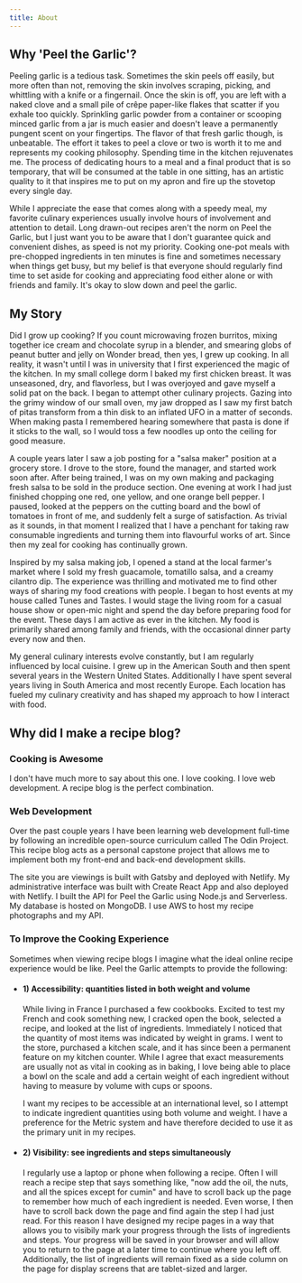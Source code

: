 ```yaml
---
title: About
---
```

## Why 'Peel the Garlic'?

Peeling garlic is a tedious task. Sometimes the skin peels off easily, but more often than not, removing the skin involves scraping, picking, and whittling with a knife or a fingernail. Once the skin is off, you are left with a naked clove and a small pile of crêpe paper-like flakes that scatter if you exhale too quickly. Sprinkling garlic powder from a container or scooping minced garlic from a jar is much easier and doesn't leave a permanently pungent scent on your fingertips. The flavor of that fresh garlic though, is unbeatable. The effort it takes to peel a clove or two is worth it to me and represents my cooking philosophy. Spending time in the kitchen rejuvenates me. The process of dedicating hours to a meal and a final product that is so temporary, that will be consumed at the table in one sitting, has an artistic quality to it that inspires me to put on my apron and fire up the stovetop every single day.

While I appreciate the ease that comes along with a speedy meal, my favorite culinary experiences usually involve hours of involvement and attention to detail. Long drawn-out recipes aren't the norm on Peel the Garlic, but I just want you to be aware that I don't guarantee quick and convenient dishes, as speed is not my priority. Cooking one-pot meals with pre-chopped ingredients in ten minutes is fine and sometimes necessary when things get busy, but my belief is that everyone should regularly find time to set aside for cooking and appreciating food either alone or with friends and family. It's okay to slow down and peel the garlic.

## My Story

Did I grow up cooking? If you count microwaving frozen burritos, mixing together ice cream and chocolate syrup in a blender, and smearing globs of peanut butter and jelly on Wonder bread, then yes, I grew up cooking. In all reality, it wasn't until I was in university that I first experienced the magic of the kitchen. In my small college dorm I baked my first chicken breast. It was unseasoned, dry, and flavorless, but I was overjoyed and gave myself a solid pat on the back. I began to attempt other culinary projects. Gazing into the grimy window of our small oven, my jaw dropped as I saw my first batch of pitas transform from a thin disk to an inflated UFO in a matter of seconds. When making pasta I remembered hearing somewhere that pasta is done if it sticks to the wall, so I would toss a few noodles up onto the ceiling for good measure. 

A couple years later I saw a job posting for a "salsa maker" position at a grocery store. I drove to the store, found the manager, and started work soon after. After being trained, I was on my own making and packaging fresh salsa to be sold in the produce section. One evening at work I had just finished chopping one red, one yellow, and one orange bell pepper. I paused, looked at the peppers on the cutting board and the bowl of tomatoes in front of me, and suddenly felt a surge of satisfaction. As trivial as it sounds, in that moment I realized that I have a penchant for taking raw consumable ingredients and turning them into flavourful works of art. Since then my zeal for cooking has continually grown. 

Inspired by my salsa making job, I opened a stand at the local farmer's market where I sold my fresh guacamole, tomatillo salsa, and a creamy cilantro dip. The experience was thrilling and motivated me to find other ways of sharing my food creations with people. I began to host events at my house called Tunes and Tastes. I would stage the living room for a casual house show or open-mic night and spend the day before preparing food for the event. These days I am active as ever in the kitchen. My food is primarily shared among family and friends, with the occasional dinner party every now and then.

My general culinary interests evolve constantly, but I am regularly influenced by local cuisine. I grew up in the American South and then spent several years in the Western United States. Additionally I have spent several years living in South America and most recently Europe. Each location has fueled my culinary creativity and has shaped my approach to how I interact with food. 

## Why did I make a recipe blog?
<!-- My motivation to create this blog comes from several sources: -->

### Cooking is Awesome
I don't have much more to say about this one. I love cooking. I love web development. A recipe blog is the perfect combination.

### Web Development
Over the past couple years I have been learning web development full-time by following an incredible open-source curriculum called The Odin Project. This recipe blog acts as a personal capstone project that allows me to implement both my front-end and back-end development skills. 

The site you are viewings is built with Gatsby and deployed with Netlify. My administrative interface was built with Create React App and also deployed with Netlify. I built the API for Peel the Garlic using Node.js and Serverless. My database is hosted on MongoDB. I use AWS to host my recipe photographs and my API.

### To Improve the Cooking Experience

Sometimes when viewing recipe blogs I imagine what the ideal online recipe experience would be like. Peel the Garlic attempts to provide the following:
  - #### 1) Accessibility: quantities listed    in both weight and volume

    While living in France I purchased a few cookbooks. Excited to test my French and cook something new, I cracked open the book, selected a recipe, and looked at the list of ingredients. Immediately I noticed that the quantity of most items was indicated by weight in grams. I went to the store, purchased a kitchen scale, and it has since been a permanent feature on my kitchen counter. While I agree that exact measurements are usually not as vital in cooking as in baking, I love being able to place a bowl on the scale and add a certain weight of each ingredient without having to measure by volume with cups or spoons. 
    
    I want my recipes to be accessible at an international level, so I attempt to indicate ingredient quantities using both volume and weight. I have a preference for the Metric system and have therefore decided to use it as the primary unit in my recipes.  
    
  - #### 2) Visibility: see ingredients and steps simultaneously
    
    I regularly use a laptop or phone when following a recipe. Often I will reach a recipe step that says something like, "now add the oil, the nuts, and all the spices except for cumin" and have to scroll back up the page to remember how much of each ingredient is needed. Even worse, I then have to scroll back down the page and find again the step I had just read. For this reason I have designed my recipe pages in a way that allows you to visibily mark your progress through the lists of ingredients and steps. Your progress will be saved in your browser and will allow you to return to the page at a later time to continue where you left off. Additionally, the list of ingredients will remain fixed as a side column on the page for display screens that are tablet-sized and larger.



